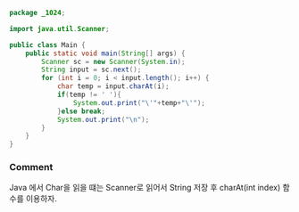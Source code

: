 ```java
package _1024;

import java.util.Scanner;

public class Main {
    public static void main(String[] args) {
        Scanner sc = new Scanner(System.in);
        String input = sc.next();
        for (int i = 0; i < input.length(); i++) {
            char temp = input.charAt(i);
            if(temp != ' '){
                System.out.print("\'"+temp+"\'");
            }else break;
            System.out.print("\n");
        }
    }
}
```

### Comment  

Java 에서 Char을 읽을 떄는 Scanner로 읽어서 String 저장 후 charAt(int index) 함수를 이용하자.

